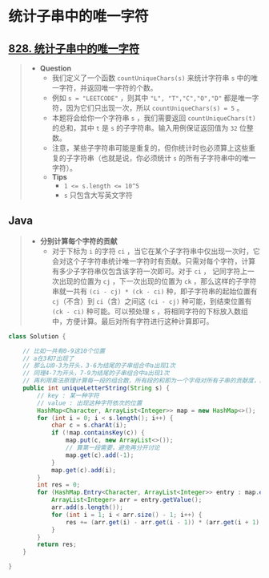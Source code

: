 # 统计子串中的唯一字符

## [828. 统计子串中的唯一字符](https://leetcode.cn/problems/count-unique-characters-of-all-substrings-of-a-given-string/)

> - **Question**
>   - 我们定义了一个函数 `countUniqueChars(s)` 来统计字符串 `s` 中的唯一字符，并返回唯一字符的个数。
>   - 例如 `s = "LEETCODE"` ，则其中 `"L", "T","C","O","D"` 都是唯一字符，因为它们只出现一次，所以 `countUniqueChars(s) = 5` 。
>   - 本题将会给你一个字符串 `s` ，我们需要返回 `countUniqueChars(t)` 的总和，其中 `t` 是 `s` 的子字符串。输入用例保证返回值为 `32` 位整数。
>   - 注意，某些子字符串可能是重复的，但你统计时也必须算上这些重复的子字符串（也就是说，你必须统计 `s` 的所有子字符串中的唯一字符）。
>   - **Tips**
>     - `1 <= s.length <= 10^5`
>     - `s` 只包含大写英文字符

## Java

> - **分别计算每个字符的贡献**
>   - 对于下标为 `i` 的字符 `ci` ，当它在某个子字符串中仅出现一次时，它会对这个子字符串统计唯一字符时有贡献。只需对每个字符，计算有多少子字符串仅包含该字符一次即可。对于 `ci` ， 记同字符上一次出现的位置为 `cj` ，下一次出现的位置为 `ck` ，那么这样的子字符串就一共有 `(ci - cj) * (ck - ci)` 种，即子字符串的起始位置有 `cj`（不含）到 `ci`（含）之间这 `(ci - cj)` 种可能，到结束位置有 `(ck - ci)` 种可能。可以预处理 `s` ，将相同字符的下标放入数组中，方便计算。最后对所有字符进行这种计算即可。

```java
class Solution {

    // 比如一共有0-9这10个位置
    // a在3和7出现了
    // 那么以0-3为开头，3-6为结尾的子串组合中a出现1次
    // 同理4-7为开头，7-9为结尾的子串组合中a出现1次
    // 再利用乘法原理计算每一段的组合数，所有段的和即为一个字母对所有子串的贡献度，所有字母的加起来就是答案
    public int uniqueLetterString(String s) {
        // key : 某一种字符
        // value : 出现这种字符依次的位置
        HashMap<Character, ArrayList<Integer>> map = new HashMap<>();
        for (int i = 0; i < s.length(); i++) {
            char c = s.charAt(i);
            if (!map.containsKey(c)) {
                map.put(c, new ArrayList<>());
                // 算第一段需要，避免再分开讨论
                map.get(c).add(-1);
            }
            map.get(c).add(i);
        }
        int res = 0;
        for (HashMap.Entry<Character, ArrayList<Integer>> entry : map.entrySet()) {
            ArrayList<Integer> arr = entry.getValue();
            arr.add(s.length());
            for (int i = 1; i < arr.size() - 1; i++) {
                res += (arr.get(i) - arr.get(i - 1)) * (arr.get(i + 1) - arr.get(i));
            }
        }
        return res;
    }

}
```
